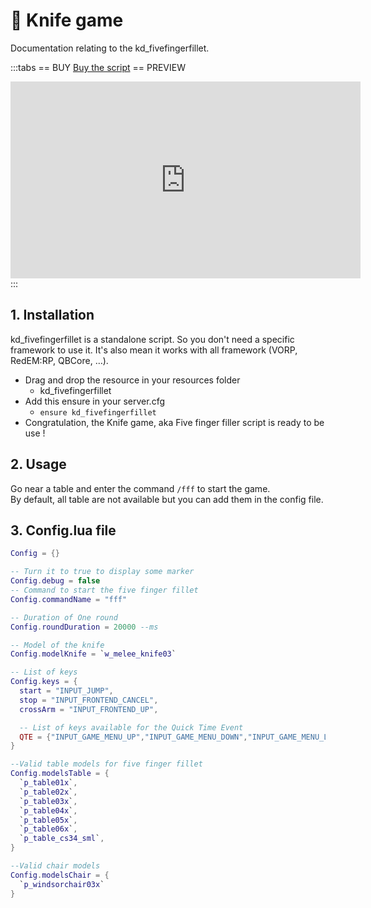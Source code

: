 # :knife: Knife game
Documentation relating to the kd_fivefingerfillet.

:::tabs
== BUY
[Buy the script](https://shop.jumpon-studios.com/package/5302950)
== PREVIEW
<iframe width="560" height="315" src="https://www.youtube.com/embed/qdmJtWG-e-M?si=MZxhRbY13OigZpJk" title="YouTube video player" frameborder="0" allow="accelerometer; autoplay; clipboard-write; encrypted-media; gyroscope; picture-in-picture; web-share" allowfullscreen></iframe>
:::

## 1. Installation
kd_fivefingerfillet is a standalone script. So you don't need a specific framework to use it. It's also mean it works with all framework (VORP, RedEM:RP, QBCore, …).

- Drag and drop the resource in your resources folder
  - kd_fivefingerfillet
- Add this ensure in your server.cfg
  - `ensure kd_fivefingerfillet`
- Congratulation, the Knife game, aka Five finger filler script is ready to be use !

## 2. Usage
Go near a table and enter the command `/fff` to start the game.<br>
By default, all table are not available but you can add them in the config file.

## 3. Config.lua file
```lua
Config = {}

-- Turn it to true to display some marker
Config.debug = false
-- Command to start the five finger fillet
Config.commandName = "fff"

-- Duration of One round
Config.roundDuration = 20000 --ms

-- Model of the knife
Config.modelKnife = `w_melee_knife03`

-- List of keys
Config.keys = {
  start = "INPUT_JUMP",
  stop = "INPUT_FRONTEND_CANCEL",
  crossArm = "INPUT_FRONTEND_UP",

  -- List of keys available for the Quick Time Event
  QTE = {"INPUT_GAME_MENU_UP","INPUT_GAME_MENU_DOWN","INPUT_GAME_MENU_LEFT","INPUT_GAME_MENU_RIGHT"}
}

--Valid table models for five finger fillet
Config.modelsTable = {
  `p_table01x`,
  `p_table02x`,
  `p_table03x`,
  `p_table04x`,
  `p_table05x`,
  `p_table06x`,
  `p_table_cs34_sml`,
}

--Valid chair models
Config.modelsChair = {
  `p_windsorchair03x`
}
```